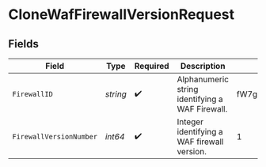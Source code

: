 # CloneWafFirewallVersionRequest


## Fields

| Field                                           | Type                                            | Required                                        | Description                                     | Example                                         |
| ----------------------------------------------- | ----------------------------------------------- | ----------------------------------------------- | ----------------------------------------------- | ----------------------------------------------- |
| `FirewallID`                                    | *string*                                        | :heavy_check_mark:                              | Alphanumeric string identifying a WAF Firewall. | fW7g2uUGZzb2W9Euo4Mo0r                          |
| `FirewallVersionNumber`                         | *int64*                                         | :heavy_check_mark:                              | Integer identifying a WAF firewall version.     | 1                                               |